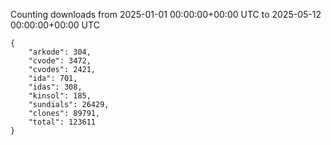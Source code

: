 
Counting downloads from 2025-01-01 00:00:00+00:00 UTC to 2025-05-12 00:00:00+00:00 UTC

```
{
    "arkode": 304,
    "cvode": 3472,
    "cvodes": 2421,
    "ida": 701,
    "idas": 308,
    "kinsol": 185,
    "sundials": 26429,
    "clones": 89791,
    "total": 123611
}
```
